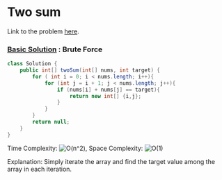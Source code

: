 # Two sum

Link to the problem [here](https://leetcode.com/problems/two-sum/).

### [Basic Solution](/Array/1.%20Two%20Sum/BasicSolution.java) : Brute Force

```java
class Solution {
    public int[] twoSum(int[] nums, int target) {
        for ( int i = 0; i < nums.length; i++){
            for (int j = i + 1; j < nums.length; j++){
                if (nums[i] + nums[j] == target){
                    return new int[] {i,j};
                }
            }
        }
        return null;
    }
}
```

Time Complexity: ![O(n^2)](<https://latex.codecogs.com/svg.image?\inline&space;O(n^2)>), Space Complexity: ![O(1)](<https://latex.codecogs.com/svg.image?\inline&space;O(1)>)

Explanation: Simply iterate the array and find the target value among the array in each iteration.
